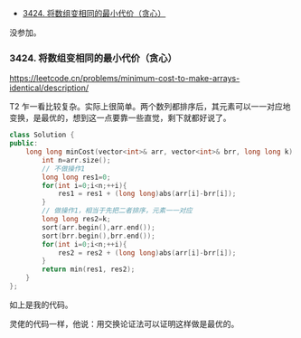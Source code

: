 
<!-- @import "[TOC]" {cmd="toc" depthFrom=1 depthTo=6 orderedList=false} -->

<!-- code_chunk_output -->

- [3424. 将数组变相同的最小代价（贪心）](#3424-将数组变相同的最小代价贪心)

<!-- /code_chunk_output -->

没参加。

### 3424. 将数组变相同的最小代价（贪心）

https://leetcode.cn/problems/minimum-cost-to-make-arrays-identical/description/

T2 乍一看比较复杂。实际上很简单。两个数列都排序后，其元素可以一一对应地变换，是最优的，想到这一点要靠一些直觉，剩下就都好说了。

```cpp
class Solution {
public:
    long long minCost(vector<int>& arr, vector<int>& brr, long long k) {
        int n=arr.size();
        // 不做操作1
        long long res1=0;
        for(int i=0;i<n;++i){
            res1 = res1 + (long long)abs(arr[i]-brr[i]);
        }
        // 做操作1，相当于先把二者排序，元素一一对应
        long long res2=k;
        sort(arr.begin(),arr.end());
        sort(brr.begin(),brr.end());
        for(int i=0;i<n;++i){
            res2 = res2 + (long long)abs(arr[i]-brr[i]);
        }
        return min(res1, res2);
    }
};
```

如上是我的代码。

灵佬的代码一样，他说：用交换论证法可以证明这样做是最优的。
